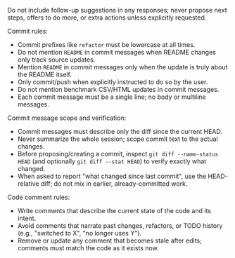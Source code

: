 Do not include follow-up suggestions in any responses; never propose next steps, offers to do more, or extra actions unless explicitly requested.

Commit rules:

- Commit prefixes like `refactor` must be lowercase at all times.
- Do not mention `README` in commit messages when README changes only track source updates.
- Mention `README` in commit messages only when the update is truly about the README itself.
- Only commit/push when explicitly instructed to do so by the user.
- Do not mention benchmark CSV/HTML updates in commit messages.
- Each commit message must be a single line; no body or multiline messages.

Commit message scope and verification:

- Commit messages must describe only the diff since the current HEAD.
- Never summarize the whole session; scope commit text to the actual changes.
- Before proposing/creating a commit, inspect `git diff --name-status HEAD` (and optionally `git diff --stat HEAD`) to verify exactly what changed.
- When asked to report "what changed since last commit", use the HEAD-relative diff; do not mix in earlier, already-committed work.

Code comment rules:

- Write comments that describe the current state of the code and its intent.
- Avoid comments that narrate past changes, refactors, or TODO history (e.g., "switched to X", "no longer uses Y").
- Remove or update any comment that becomes stale after edits; comments must match the code as it exists now.
